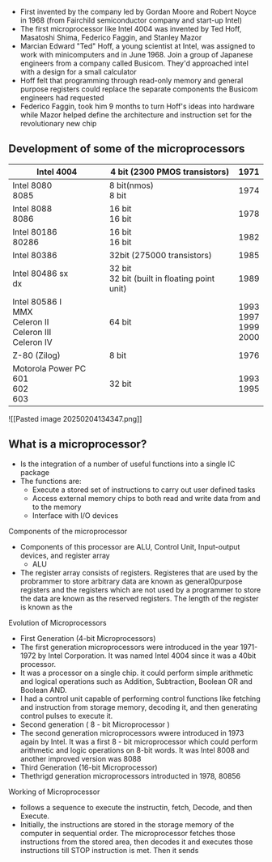 - First invented by the company led by Gordan Moore and Robert Noyce in 1968 (from Fairchild semiconductor company and start-up Intel)
- The first microprocessor like Intel 4004 was invented by Ted Hoff, Masatoshi Shima, Federico Faggin, and Stanley Mazor
- Marcian Edward "Ted" Hoff, a young scientist at Intel, was assigned to work with minicomputers and in June 1968. Join a group of Japanese engineers from a company called Busicom. They'd approached intel with a design for a small calculator
- Hoff felt that programming through read-only memory and general purpose registers could replace the separate components the Busicom engineers had requested
- Federico Faggin, took him 9 months  to turn Hoff's ideas into hardware while Mazor helped define the architecture and instruction set for the revolutionary new chip


## Development of some of the microprocessors

| Intel 4004                                                      | 4 bit (2300 PMOS transistors)                   | 1971                         |
| --------------------------------------------------------------- | ----------------------------------------------- | ---------------------------- |
| Intel 8080<br>8085                                              | 8 bit(nmos)<br>8 bit                            | 1974                         |
| Intel 8088<br>8086                                              | 16 bit<br>16 bit                                | 1978                         |
| Intel 80186<br>80286                                            | 16 bit<br>16 bit                                | 1982<br>                     |
| Intel 80386                                                     | 32bit (275000 transistors)                      | 1985                         |
| Intel 80486 sx<br>dx                                            | 32 bit<br>32 bit (built in floating point unit) | 1989<br>                     |
| Intel 80586 I<br>MMX<br>Celeron II<br>Celeron III<br>Celeron IV | 64 bit                                          | 1993<br>1997<br>1999<br>2000 |
| Z-80 (Zilog)                                                    | 8 bit                                           | 1976                         |
| Motorola Power PC 601<br>602<br>603                             | 32 bit                                          | 1993<br>1995                 |
![[Pasted image 20250204134347.png]]


## What is a microprocessor?
- Is the integration of a number of useful functions into a single IC package
- The functions are:
	- Execute a stored set of instructions to carry out user defined tasks
	- Access external memory chips to both read and write data from and to the memory
	- Interface with I/O devices

Components of the microprocessor
- Components of this processor are ALU, Control Unit, Input-output devices, and register array
	- ALU
- The register array consists of registers. Registeres that are used by the probrammer to store arbitrary data are known as general0purpose registers and the registers which are not used by a programmer to store the data are known as the reserved registers. The length of the register is known as the 


Evolution of Microprocessors
- First Generation (4-bit Microprocessors)
- The first generation microprocessors were introduced in the year 1971-1972 by Intel Corporation. It was named Intel 4004 since it was a 40bit processor.
- It was a processor on a single chip. it could perform simple arithmetic and logical operations such as Addition, Subtraction, Boolean OR and Boolean AND.
- I had a control unit capable of performing control functions like fetching and instruction from storage memory, decoding it, and then generating control pulses to execute it. 
- Second generation ( 8 - bit Microprocessor )
- The second generation microprocessors wwere introduced in 1973 again by Intel. It was a first 8 - bit microprocessor which could perform arithmetic and logic operations on 8-bit words. It was Intel 8008 and another improved version was 8088
- Third Generation (16-bit Microprocessor)
- Thethrigd generation microprocessors introducted in 1978, 80856


Working of Microprocessor
- follows a sequence to execute the instructin, fetch, Decode, and then Execute.
- Initially, the instructions are stored in the storage memory of the computer in sequential order. The microprocessor fetches those instructions from the stored area, then decodes it and executes those instructions till STOP instruction is met. Then it sends 

